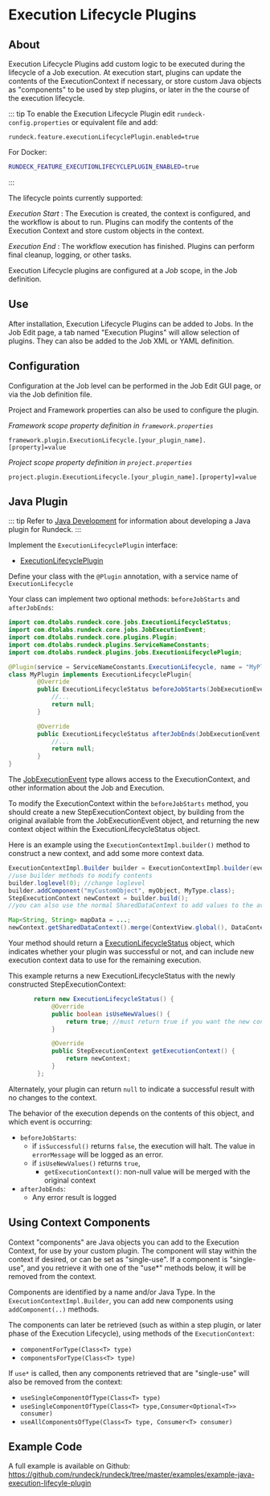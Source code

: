 # Execution Lifecycle Plugins


## About

Execution Lifecycle Plugins add custom logic to be executed during the lifecycle of a Job execution.
At execution start, plugins can update the contents of the ExecutionContext if necessary, or store custom Java objects as "components" to be used by step plugins, or later in the the course of the execution lifecycle.

::: tip
To enable the Execution Lifecycle Plugin edit `rundeck-config.properties` or equivalent file and add:
```properties
rundeck.feature.executionLifecyclePlugin.enabled=true
```

For Docker:
```bash
RUNDECK_FEATURE_EXECUTIONLIFECYCLEPLUGIN_ENABLED=true
```

:::

The lifecycle points currently supported:

*Execution Start*
:   The Execution is created, the context is configured, and the workflow is about to run. Plugins can modify the contents of the Execution Context and store custom objects in the context.

*Execution End*
:   The workflow execution has finished. Plugins can perform final cleanup, logging, or other tasks.

Execution Lifecycle plugins are configured at a *Job* scope, in the Job definition.

## Use

After installation, Execution Lifecycle Plugins can be added to Jobs.  In the Job Edit page, a tab named "Execution Plugins" will allow selection of plugins.
They can also be added to the Job XML or YAML definition.

## Configuration


Configuration at the Job level can be performed in the Job Edit GUI page, or via the Job definition file.

Project and Framework properties can also be used to configure the plugin.

_Framework scope property definition in `framework.properties`_

    framework.plugin.ExecutionLifecycle.[your_plugin_name].[property]=value

_Project scope property definition in `project.properties`_

    project.plugin.ExecutionLifecycle.[your_plugin_name].[property]=value

## Java Plugin


::: tip
Refer to [Java Development](/developer/01-plugin-development.md#java-plugin-development) for information about developing a Java plugin for Rundeck.
:::

Implement the `ExecutionLifecyclePlugin` interface:

* [ExecutionLifecyclePlugin]({{{javaDocBase}}}/com/dtolabs/rundeck/plugins/jobs/ExecutionLifecyclePlugin.html)

Define your class with the `@Plugin` annotation, with a service name of `ExecutionLifecycle`


Your class can implement two optional methods: `beforeJobStarts` and `afterJobEnds`:

```java
import com.dtolabs.rundeck.core.jobs.ExecutionLifecycleStatus;
import com.dtolabs.rundeck.core.jobs.JobExecutionEvent;
import com.dtolabs.rundeck.core.plugins.Plugin;
import com.dtolabs.rundeck.plugins.ServiceNameConstants;
import com.dtolabs.rundeck.plugins.jobs.ExecutionLifecyclePlugin;

@Plugin(service = ServiceNameConstants.ExecutionLifecycle, name = "MyPlugin")
class MyPlugin implements ExecutionLifecyclePlugin{
        @Override
        public ExecutionLifecycleStatus beforeJobStarts(JobExecutionEvent event) throws ExecutionLifecyclePluginException{
            //...
            return null;
        }

        @Override
        public ExecutionLifecycleStatus afterJobEnds(JobExecutionEvent event) throws ExecutionLifecyclePluginException{
            //...
            return null;
        }
}
```

The [JobExecutionEvent]({{{javaDocBase}}}/com/dtolabs/rundeck/plugins/jobs/JobExecutionEvent.html) type allows access to the ExecutionContext,
and other information about the Job and Execution.

To modify the ExecutionContext within the `beforeJobStarts` method, you should create a new StepExecutionContext object, by building from the original available from the JobExecutionEvent object, and returning the new context object within the ExecutionLifecycleStatus object.

Here is an example using the `ExecutionContextImpl.builder()` method to construct a new context, and add some more context data.

```java
ExecutionContextImpl.Builder builder = ExecutionContextImpl.builder(event.getExecutionContext());
//use builder methods to modify contents
builder.loglevel(0); //change loglevel
builder.addComponent("myCustomObject", myObject, MyType.class);
StepExecutionContext newContext = builder.build();
//you can also use the normal SharedDataContext to add values to the available data

Map<String, String> mapData = ...;
newContext.getSharedDataContext().merge(ContextView.global(), DataContextUtils.context("myplugin", mapData));
```

Your method should return a [ExecutionLifecycleStatus]({{{javaDocBase}}}/com/dtolabs/rundeck/plugins/jobs/ExecutionLifecycleStatus.html) object, which indicates
whether your plugin was successful or not, and can include new execution context data to use for the remaining execution.

This example returns a new ExecutionLifecycleStatus with the newly constructed StepExecutionContext:

```java
       return new ExecutionLifecycleStatus() {
            @Override
            public boolean isUseNewValues() {
                return true; //must return true if you want the new context to be used
            }

            @Override
            public StepExecutionContext getExecutionContext() {
                return newContext;
            }
        };
```

Alternately, your plugin can return `null` to indicate a successful result with no changes to the context.


The behavior of the execution depends on the contents of this object, and which event is occurring:

* `beforeJobStarts`:
    * if `isSuccessful()` returns `false`, the execution will halt.  The value in `errorMessage` will be logged as an error.
    * if `isUseNewValues()` returns `true`, 
        * `getExecutionContext()`: non-null value will be merged with the original context
* `afterJobEnds`:
    * Any error result is logged

## Using Context Components

Context "components" are Java objects you can add to the Execution Context, for use by your custom plugin.
The component will stay within the context if desired, or can be set as "single-use".
If a component is "single-use", and you retrieve it with one of the "use\*" methods below, it will be removed from the context.

Components are identified by a name and/or Java Type.  In the `ExecutionContextImpl.Builder`, you can add new components using `addComponent(..)` methods. 

The components can later be retrieved (such as within a step plugin, or later phase of the Execution Lifecycle), using methods of the `ExecutionContext`:

* `componentForType(Class<T> type)`
* `componentsForType(Class<T> type)`

If `use*` is called, then any components retrieved that are "single-use" will also be removed from the context:

* `useSingleComponentOfType(Class<T> type)`
* `useSingleComponentOfType(Class<T> type,Consumer<Optional<T>> consumer)`
* `useAllComponentsOfType(Class<T> type, Consumer<T> consumer)`


## Example Code

A full example is available on Github: <https://github.com/rundeck/rundeck/tree/master/examples/example-java-execution-lifecyle-plugin>

